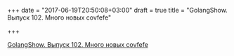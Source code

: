 +++
date = "2017-06-19T20:50:08+03:00"
draft = true
title = "GolangShow. Выпуск 102. Много новых covfefe"

+++

<p><a href="http://golangshow.com/episode/2017/05-31-102/">GolangShow. Выпуск 102. Много новых covfefe</a></p>